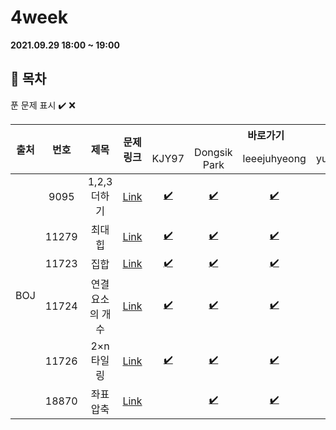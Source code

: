# 4week

**2021.09.29 18:00 ~ 19:00**

## :bookmark_tabs: 목차

푼 문제 표시 ✔️ ❌

<table>
    <thead align="center">
        <tr>
            <th rowspan ="2" >출처</th>
            <th rowspan ="2">번호</th>
            <th rowspan ="2">제목</th>
            <th rowspan ="2">문제링크</th>
            <th colspan ="4">바로가기</th>
        </tr>
         <tr>
            <td>KJY97</td>
            <td>Dongsik Park</td>
            <td>leeejuhyeong</td>
            <td>yunwonjeong</td>
        </tr>
    </thead>
    <tbody  align="center">
    	<tr>
    		<td rowspan="6">BOJ</td>
    		<td>9095</td>
    		<td>1,2,3 더하기</td>
    		<td><a href="https://www.acmicpc.net/problem/9095">Link</a></td>
            <td><a href="KJY97/BOJ_9095.java">✔️</a></td>
            <td><a href="dongsiik/algo_9095.java">✔️ </a></td>
            <td><a href="leeejuhyeong/algo_9095_이주형.java">✔️ </a></td>
            <td><a href=" "> </a>✔️</td>
    	</tr>
    	<tr>
    		<td>11279</td>
    		<td>최대 힙</td>
    		<td><a href="https://www.acmicpc.net/problem/11279">Link</a></td>
    		<td><a href="KJY97/BOJ_11279.java">✔️ </a></td>
            <td><a href="dongsiik/algo_11279.java">✔️ </a></td>
    		<td><a href="leeejuhyeong/algo_11279_이주형.java">✔️ </a></td>
    		<td><a href=" "> </a>✔️</td>
    	</tr>
      <tr>
    		<td>11723</td>
    		<td>집합</td>
    		<td><a href="https://www.acmicpc.net/problem/11723">Link</a></td>
    		<td><a href="KJY97/BOJ_11723.java ">✔️ </a></td>
            <td><a href="dongsiik/algo_11723.java">✔️ </a></td>
    		<td><a href="leeejuhyeong/algo_11723_이주형.java">✔️ </a></td>
    		<td><a href=""> </a>✔️</td>
    	</tr>
      <tr>
    		<td>11724</td>
    		<td>연결 요소의 개수</td>
    		<td><a href="https://www.acmicpc.net/problem/11724">Link</a></td>
    		<td><a href="KJY97/BOJ_11724.java ">✔️ </a></td>
            <td><a href="dongsiik/algo_11724.java">✔️ </a></td>
    		<td><a href="leeejuhyeong/algo_11724_이주형.java">✔️ </a></td>
    		<td><a href=" "> </a></td>
    	</tr>
      <tr>
    		<td>11726</td>
    		<td>2×n 타일링</td>
    		<td><a href="https://www.acmicpc.net/problem/11726">Link</a></td>
    		<td><a href="KJY97/BOJ_11726.java ">✔️  </a></td>
            <td><a href="dongsiik/algo_11726.java">✔️ </a></td>
    		<td><a href="leeejuhyeong/algo_11726_이주형.java">✔️ </a></td>
    		<td><a href=" "> </a>✔️</td>
    	</tr>
        <tr>
    		<td>18870</td>
    		<td>좌표 압축</td>
    		<td><a href="https://www.acmicpc.net/problem/18870">Link</a></td>
    		<td><a href=" ">  </a></td>
            <td><a href="dongsiik/algo_18870.java">✔️ </a></td>
    		<td><a href="leeejuhyeong/algo_18870_이주형.java">✔️ </a></td>
    		<td><a href=" "> </a></td>
    	</tr>
    </tbody>
</table>

